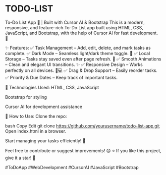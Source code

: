 # TODO-LIST
To-Do List App 📝 | Built with Cursor AI & Bootstrap
This is a modern, responsive, and feature-rich To-Do List app built using HTML, CSS, JavaScript, and Bootstrap, with the help of Cursor AI for fast development. 🚀

✨ Features:
✅ Task Management – Add, edit, delete, and mark tasks as complete.
✅ Dark Mode – Seamless light/dark theme toggle. 🌙
✅ Local Storage – Tasks stay saved even after page refresh. 🔄
✅ Smooth Animations – Clean and elegant UI transitions. ✨
✅ Responsive Design – Works perfectly on all devices. 📱💻
✅ Drag & Drop Support – Easily reorder tasks.
✅ Priority & Due Dates – Keep track of important tasks.

🔧 Technologies Used:
HTML, CSS, JavaScript

Bootstrap for styling

Cursor AI for development assistance

📌 How to Use:
Clone the repo:

bash
Copy
Edit
git clone https://github.com/yourusername/todo-list-app.git
Open index.html in a browser.

Start managing your tasks efficiently! 🚀

Feel free to contribute or suggest improvements! 😊
⭐ If you like this project, give it a star! 🌟

#ToDoApp #WebDevelopment #CursorAI #JavaScript #Bootstrap
